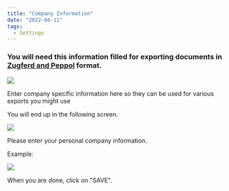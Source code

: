 ```yaml
---
title: "Company Information"
date: "2022-04-11"
tags:
  - Settings
---
```


### You will need this information filled for exporting documents in [Zugferd and Peppol](/doc2/zugpferd-and-peppol/) format.

![](/_images/doc2/DOC²_Settings_Company-Information-1024x293.png)

Enter company specific information here so they can be used for various exports you might use

You will end up in the following screen.

![](/_images/doc2/DOC²-_Company-Information-1024x546.png)

Please enter your personal company information.

Example:

![](/_images/doc2/image-57-1024x697.png)

When you are done, click on "SAVE".
